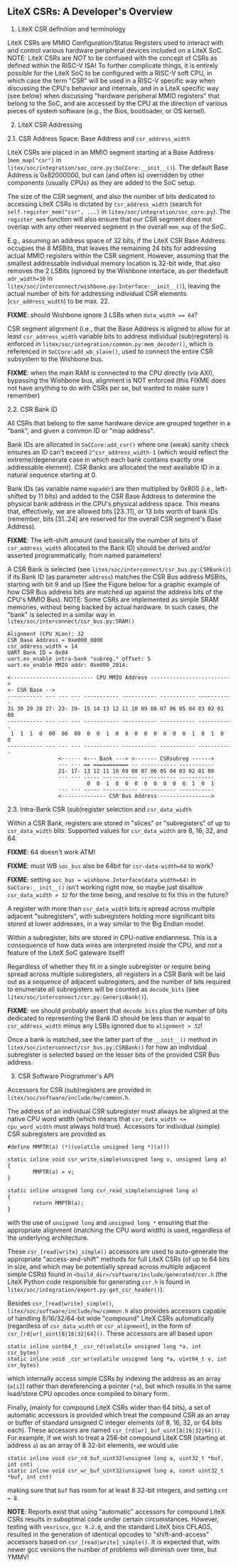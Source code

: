 LiteX CSRs: A Developer's Overview
----------------------------------

1. LiteX CSR definition and terminology

LiteX CSRs are MMIO Configuration/Status Registers used to interact with
and control various hardware peripheral devices included on a LiteX SoC.
NOTE: LiteX CSRs are *NOT* to be confused with the concept of CSRs as
defined within the RISC-V ISA! To further complicate things, it is
entirely possible for the LiteX SoC to be configured with a RISC-V soft
CPU, in which case the term "CSR" will be used in a RISC-V specific way
when discussing the CPU's behavior and internals, and in a LiteX specific
way (see below) when discussing "hardware peripheral MMIO registers" that
belong to the SoC, and are accessed by the CPU at the direction of various
pieces of system software (e.g., the Bios, bootloader, or OS kernel).

2. LiteX CSR Addressing

2.1. CSR Address Space: Base Address and `csr_address_width`

LiteX CSRs are placed in an MMIO segment starting at a Base Address
(`mem_map["csr"]` in `litex/soc/integration/soc_core.py:SoCCore:__init__()`).
The default Base Address is 0x82000000, but can (and often is) overridden
by other components (usually CPUs) as they are added to the SoC setup.

The size of the CSR segment, and also the number of bits dedicated to
accessing LiteX CSRs is dictated by `csr_address_width` (search for
`self.register_mem("csr", ...)` in `litex/soc/integration/soc_core.py`). 
The `register_mem` function will also ensure that our CSR segment does
not overlap with any other reserved segment in the overall `mem_map` of
the SoC.

E.g., assuming an address space of 32 bits, if the LiteX CSR Base Address
occupies the 8 MSBits, that leaves the remaining 24 bits for addressing
actual MMIO registers within the CSR segment. However, assuming that the
smallest addressable individual memory location is 32-bit wide, that also
removes the 2 LSBits (ignored by the Wishbone interface, as per thedefault
`adr_width=30` in `litex/soc/interconnect/wishbone.py:Interface:__init__()`),
leaving the actual number of bits for addressing individual CSR elements
(`csr_address_width`) to be max. 22.

**FIXME**: should Wishbone ignore 3 LSBs when `data_width == 64`?

CSR segment alignment (i.e., that the Base Address is aligned to allow for at
least `csr_address_width` variable bits to address individual (sub)registers)
is enforced in `litex/soc/integration/common.py:mem_decoder()`, which is
referenced in `SoCCore:add_wb_slave()`, used to connect the entire CSR
subsystem to the Wishbone bus.

**FIXME**: when the main RAM is connected to the CPU directly (via AXI), bypassing 
the Wishbone bus, alignment is NOT enforced (this FIXME does not have anything
to do with CSRs per se, but wanted to make sure I remember)

2.2. CSR Bank ID

All CSRs that belong to the same hardware device are grouped together in
a "bank", and given a common ID or "map address". 

Bank IDs are allocated in `SoCCore:add_csr()` where one (weak) sanity
check ensures an ID can't exceed `2^csr_address_width-1` (which would
reflect the extreme/degenerate case in which each bank contains exactly
one addressable element). CSR Banks are allocated the next available ID
in a natural sequence starting at 0.

Bank IDs (as variable name `mapaddr`) are then multiplied by 0x800 (i.e.,
left-shifted by 11 bits) and added to the CSR Base Address to determine
the physical bank address in the CPU's physical address space. This means
that, effectively, we are allowed bits [23..11], or 13 bits worth of bank
IDs (remember, bits [31..24] are reserved for the overall CSR segment's
Base Address).

**FIXME**: The left-shift amount (and basically the number of bits of
`csr_address_width` allocated to the Bank ID) should be derived and/or
asserted programmatically, from named parameters!

A CSR Bank is selected (see `litex/soc/interconnect/csr_bus.py:CSRBank()`)
if its Bank ID (as parameter `address`) matches the CSR Bus address
MSBits, starting with bit 9 and up (See the Figure below for a graphic
example of how CSR Bus address bits are matched up against the address
bits of the CPU's MMIO Bus).
NOTE: Some CSRs are implemented as simple SRAM memories, without being
backed by actual hardware. In such cases, the "bank" is selected in a
similar way in `litex/soc/interconnect/csr_bus.py:SRAM()`

```
Alignment (CPU XLen): 32
CSR Base Address = 0xe000_0000
csr_address_width = 14
UART Bank ID = 0x04
uart.ev_enable intra-bank "subreg." offset: 5
uart.ev_enable MMIO addr: 0xe000_2014:

<-------------------------- CPU MMIO Address ------------------------->
<- CSR Base -->
----------- --- --- --- ----------- ----------- ----------- -----------
31 30 29 28 27- 23- 19- 15 14 13 12 11 10 09 08 07 06 05 04 03 02 01 00
----------- --- --- --- ----------- ----------- ----------- -----------
 1  1  1  0  00  00  00  0  0  1  0  0  0  0  0  0  0  0  1  0  1  0  0
----------- --- --- --- ----------- ----------- ----------- -----------
                <⋅⋅⋅⋅⋅⋅ <--- Bank ---> <------- CSRsubreg ------>
                ⋅⋅⋅ ⋅⋅⋅ == =========== -- ----------- -----------
                21- 17- 13 12 11 10 09 08 07 06 05 04 03 02 01 00
                ⋅⋅⋅ ⋅⋅⋅ ----- ----------- ----------- -----------
                         0  0  1  0  0  0  0  0  0  0  0  1  0  1
                ⋅⋅⋅ ⋅⋅⋅ ----- ----------- ----------- -----------
                <-------------- CSR Bus Address ---------------->
```

2.3. Intra-Bank CSR (sub)register selection and `csr_data_width`

Within a CSR Bank, registers are stored in "slices" or "subregisters" of
up to `csr_data_width` bits. Supported values for `csr_data_width` are
8, 16, 32, and 64.

**FIXME**: 64 doesn't work ATM!

**FIXME**: must WB `soc_bus` also be 64bit for `csr-data-width=64` to work?

**FIXME**: setting `soc_bus = wishbone.Interface(data_width=64)` in
       `SoCCore:__init__()` isn't working right now, so maybe just disallow
       `csr_data_width > 32` for the time being, and resolve to fix this in
       the future?

A register with more than `csr_data_width` bits is spread across multiple
adjacent "subregisters", with subregisters holding more significant bits
stored at lower addresses, in a way similar to the Big Endian model.

Within a subregister, bits are stored in CPU-native endianness. This is
a consequence of how data wires are interpreted _inside_ the CPU, and
_not_ a feature of the LiteX SoC gateware itself!

Regardless of whether they fit in a single subregister or require being
spread across multiple subregisters, all registers in a CSR Bank will be
laid out as a sequence of adjacent subregisters, and the number of bits
required to enumerate all subregisters will be counted as `decode_bits`
(see `litex/soc/interconnect/csr.py:GenericBank()`).

**FIXME**: we should probably assert that `decode_bits` plus the number
of bits dedicated to representing the Bank ID should be less than or equal
to `csr_address_width` minus any LSBs ignored due to `alignment > 32`!

Once a bank is matched, see the latter part of the `__init__()` method
in `litex/soc/interconnect/csr_bus.py:CSRBank()` for how an individual
subregister is selected based on the lesser bits of the provided CSR Bus
address.

3. CSR Software Programmer's API

Accessors for CSR (sub)registers are provided in `litex/soc/software/include/hw/common.h`.

The address of an individual CSR subregister must always be aligned at the native CPU word width (which means that `csr_data_width <= cpu_word_width` must always hold true). Accessors for individual (simple) CSR
subregisters are provided as
```
#define MMPTR(a) (*((volatile unsigned long *)(a)))

static inline void csr_write_simple(unsigned long v, unsigned long a)
{
        MMPTR(a) = v;
}

static inline unsigned long csr_read_simple(unsigned long a)
{
        return MMPTR(a);
}
```
with the use of `unsigned long` and `unsigned long *` ensuring that the appropriate alignment (matching the CPU word width) is used, regardless of the underlying architecture.

These `csr_[read|write]_simple()` accessors are used to auto-generate the appropriate "access-and-shift" methods for full LiteX CSRs (of up to 64 bits in size, and which may be potentially spread across multiple adjacent simple CSRs) found in `<build_dir>/software/include/generated/csr.h` (the LiteX Python code responsible for generating `csr.h` is found in `litex/soc/integration/export.py:get_csr_header()`).

Besides `csr_[read|write]_simple()`, `litex/soc/software/include/hw/common.h` also provides accessors capable of handling 8/16/32/64-bit wide "compound" LiteX CSRs automatically (regardless of `csr_data_width` or `csr_alignment`), in the form of `csr_[rd|wr]_uint[8|16|32|64]()`. These accessors are all based upon
```
static inline uint64_t _csr_rd(volatile unsigned long *a, int csr_bytes)
static inline void _csr_wr(volatile unsigned long *a, uint64_t v, int csr_bytes)
```
which internally access simple CSRs by indexing the address as an array (`a[i]`) rather than dereferencing a pointer (`*a`), but which results in the same load/store CPU opcodes once compiled to binary form.

Finally, (mainly for compound LiteX CSRs wider than 64 bits), a set of automatic accessors is provided which treat the compound CSR as an array or buffer of standard unsigned C integer elements (of 8, 16, 32, or 64 bits each). These accessors are named `csr_[rd|wr]_buf_uint[8|16|32|64]()`. For example, if we wish to treat a 256-bit compound LiteX CSR (starting at address `a`) as an array of 8 32-bit elements, we would use
```
static inline void csr_rd_buf_uint32(unsigned long a, uint32_t *buf, int cnt)
static inline void csr_wr_buf_uint32(unsigned long a, const uint32_t *buf, int cnt)
```
making sure that `buf` has room for at least 8 32-bit integers, and setting `cnt = 8`.

**NOTE**: Reports exist that using "automatic" accessors for compound LiteX CSRs results in suboptimal code under certain circumstances. However, testing with `vexriscv`, `gcc 9.2.0`, and the standard LiteX bios CFLAGS, resulted in the generation of identical opcodes to "shift-and-access" accessors based on `csr_[read|write]_simple()`. It is expected that, with newer gcc versions the number of problems will diminish over time, but YMMV!